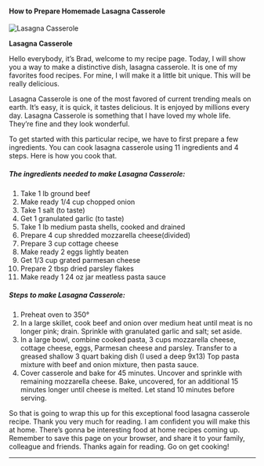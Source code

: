             

#### How to Prepare Homemade Lasagna Casserole

![Lasagna Casserole](https://img-global.cpcdn.com/recipes/6093443010396160/751x532cq70/lasagna-casserole-recipe-main-photo.jpg)

**Lasagna Casserole**

Hello everybody, it’s Brad, welcome to my recipe page. Today, I will show you a way to make a distinctive dish, lasagna casserole. It is one of my favorites food recipes. For mine, I will make it a little bit unique. This will be really delicious.

Lasagna Casserole is one of the most favored of current trending meals on earth. It’s easy, it is quick, it tastes delicious. It is enjoyed by millions every day. Lasagna Casserole is something that I have loved my whole life. They’re fine and they look wonderful.

To get started with this particular recipe, we have to first prepare a few ingredients. You can cook lasagna casserole using 11 ingredients and 4 steps. Here is how you cook that.

##### The ingredients needed to make Lasagna Casserole:

1.  Take 1 lb ground beef
2.  Make ready 1/4 cup chopped onion
3.  Take 1 salt (to taste)
4.  Get 1 granulated garlic (to taste)
5.  Take 1 lb medium pasta shells, cooked and drained
6.  Prepare 4 cup shredded mozzarella cheese(divided)
7.  Prepare 3 cup cottage cheese
8.  Make ready 2 eggs lightly beaten
9.  Get 1/3 cup grated parmesan cheese
10.  Prepare 2 tbsp dried parsley flakes
11.  Make ready 1 24 oz jar meatless pasta sauce

##### Steps to make Lasagna Casserole:

1.  Preheat oven to 350°
2.  In a large skillet, cook beef and onion over medium heat until meat is no longer pink; drain. Sprinkle with granulated garlic and salt; set aside.
3.  In a large bowl, combine cooked pasta, 3 cups mozzarella cheese, cottage cheese, eggs, Parmesan cheese and parsley. Transfer to a greased shallow 3 quart baking dish (I used a deep 9x13) Top pasta mixture with beef and onion mixture, then pasta sauce.
4.  Cover casserole and bake for 45 minutes. Uncover and sprinkle with remaining mozzarella cheese. Bake, uncovered, for an additional 15 minutes longer until cheese is melted. Let stand 10 minutes before serving.

So that is going to wrap this up for this exceptional food lasagna casserole recipe. Thank you very much for reading. I am confident you will make this at home. There’s gonna be interesting food at home recipes coming up. Remember to save this page on your browser, and share it to your family, colleague and friends. Thanks again for reading. Go on get cooking!

* * *